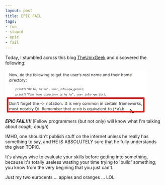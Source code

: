 ```yaml
--- 
layout: post
title: EPIC FAIL
tags: 
- fun
- stupid
- epic
- fail
---
```

Today, I stumbled across this blog <a href="http://theunixgeek.wordpress.com/">TheUnixGeek</a> and discovered the following:

<a class="image" href="/images/2009/06/epicfail.png"><img class="alignleft size-full wp-image-596" title="epicfail" src="/images/2009/06/epicfail.png" alt="epicfail" width="447" height="137" /></a>

<em><strong>EPIC FAIL!!!! </strong></em>(Fellow programmers (but not only) will know what I'm talking about <em>*cough, cough*</em>)

IMHO, one shouldn't publish stuff on the internet unless he really has something to say, and HE IS ABSOLUTELY sure that he fully understands the given TOPIC.

It's always wise to evaluate your skills before getting into something, because it's totally useless wasting your time trying to 'build' something; you know from the very begining that you just can't.

Just my two eurocents ... apples and oranges ... LOL
